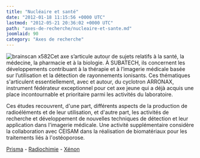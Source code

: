 ```yaml
---
title: "Nucléaire et santé"
date: "2012-01-18 11:15:56 +0000 UTC"
lastmod: "2012-05-21 20:36:02 +0000 UTC"
path: "axes-de-recherche/nucleaire-et-sante.md"
joomlaid: 90
category: "Axes de recherche"
---
```

![brainscan x582](images/General/brainscan_x582.jpg)Cet axe s’articule autour de sujets relatifs à la santé, la médecine, la pharmacie et à la biologie. À SUBATECH, ils concernent les développements contribuant à la thérapie et à l’imagerie médicale basée sur l’utilisation et la détection de rayonnements ionisants. Ces thématiques s'articulent essentiellement, avec et autour, du cyclotron ARRONAX, instrument fédérateur exceptionnel pour cet axe jeune qui a déjà acquis une place incontournable et prioritaire parmi les activités du laboratoire.

Ces études recouvrent, d'une part, différents aspects de la production de radioéléments et de leur utilisation, et d'autre part, les activités de recherche et développement de nouvelles techniques de détection et leur application dans l'imagerie médicale. Une activité supplémentaire considère la collaboration avec CEISAM dans la réalisation de biomatériaux pour les traitements liés à l'ostéoporose.

[Prisma](recherche/prisma/presentation.md) - [Radiochimie](recherche/radiochimie/radiochimie-presentation.md) - [Xénon](recherche/xenon/presentation.md)
